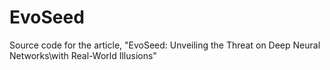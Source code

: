 # EvoSeed
Source code for the article, "EvoSeed: Unveiling the Threat on Deep Neural Networks\\with Real-World Illusions"
